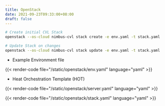 ```yaml
---
title: OpenStack
date: 2021-09-23T09:33:00+08:00
draft: false
---
```


```bash
# Create initial CVL Stack
openstack --os-cloud nimbus-cvl stack create -e env.yaml -t stack.yaml cvl

# Update Stack on changes
openstack --os-cloud nimbus-cvl stack update -e env.yaml -t stack.yaml cvl
```

* Example Environment file

{{< render-code file="/static/openstack/env.yaml" language="yaml" >}}

* Heat Orchestration Template (HOT)

{{< render-code file="/static/openstack/server.yaml" language="yaml" >}}

{{< render-code file="/static/openstack/stack.yaml" language="yaml" >}}
